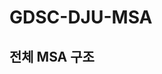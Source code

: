 # GDSC-DJU-MSA
## 전체 MSA 구조 
[image]: https://taes-k.github.io/images//posts/trick_basic/2019-06-20-spring-msa-4/1.png